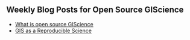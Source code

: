 ## Weekly Blog Posts for Open Source GIScience

* [What is open source GIScience](open-source.md)
* [GIS as a Reproducible Science](GISasReproducibleScience.md)
